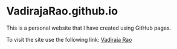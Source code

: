 # VadirajaRao.github.io

This is a personal website that I have created using GitHub pages.

To visit the site use the following link:
[Vadiraja Rao](https://VadirajaRao.github.io)